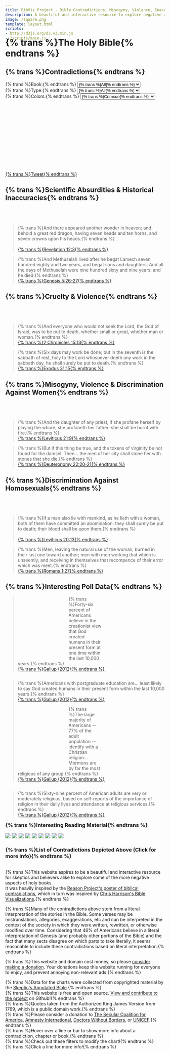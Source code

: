```yaml
---
title: BibViz Project - Bible Contradictions, Misogyny, Violence, Inaccuracies
description: A beautiful and interactive resource to explore negative aspects of the Bible.
image: /square.png
template: layout.html
scripts:
- http://d3js.org/d3.v3.min.js
- /scripts/main.js
---
```


<h1 style="margin-top: -40px;">{% trans %}The Holy Bible{% endtrans %}</h1>

<h2><i class="icon-sitemap"></i> {% trans %}Contradictions{% endtrans %} <a id="contradictions" href="#contradictions"><i class="icon-link"></i></a></h2>
<div class="filters">
    <div>
        <label for="book-select">{% trans %}Book:{% endtrans %}</label>
        <select id="book-select">
            <option value="All">{% trans %}All{% endtrans %}</option>
        </select>
    </div>
    <div>
        <label for="type-select">{% trans %}Type:{% endtrans %}</label>
        <select id="type-select">
            <option value="All">{% trans %}All{% endtrans %}</option>
        </select>
    </div>
    <div>
        <label for="color-select">{% trans %}Colors:{% endtrans %}</label>
        <select id="color-select">
            <option value="Crimson">{% trans %}Crimson{% endtrans %}</option>
            <option value="Rainbow">{% trans %}Rainbow{% endtrans %}</option>
        </select>
    </div>
    <div>
        <a href="#contradictionList" style="color: white; text-decoration: none;">{% trans %}See full list{% endtrans %} <i class="icon-download"></i></a>
    </div>
</div>
<svg id="contradictions-chart" width="1200" height="500"></svg>
<div id="social">
    <div class="fb-like" data-href="http://www.bibviz.com/" data-width="300" data-layout="button_count" data-show-faces="true" data-send="false"></div>
    <span class="spacer"></span>
    <div class="g-plusone" data-size="medium"></div>
    <span class="spacer"></span>
    <a href="https://twitter.com/share" class="twitter-share-button" data-text="Bible Interactively Visualized: Contradictions, Misogyny, Violence, Inaccuracies http://bibviz.com/" data-via="dgt84" data-hashtags="bibviz,bible">{% trans %}Tweet{% endtrans %}</a>
</div>
<h2><i class="icon-beaker"></i> {% trans %}Scientific Absurdities &amp; Historical Inaccuracies{% endtrans %}<a id="science" href="#science"><i class="icon-link"></i></a></h2>
<svg id="science-chart" width="1200" height="100"></svg>
<blockquote class="science">{% trans %}And there appeared another wonder in heaven; and behold a great red dragon, having seven heads and ten horns, and seven crowns upon his heads.{% endtrans %}<br/><br/><div><a href="http://www.biblegateway.com/passage/?search=Revelation%2012:3&amp;version=KJV">{% trans %}Revelation 12:3{% endtrans %}</a></div></blockquote>
<blockquote class="science">{% trans %}And Methuselah lived after he begat Lamech seven hundred eighty and two years, and begat sons and daughters: And all the days of Methuselah were nine hundred sixty and nine years: and he died.{% endtrans %}<div><a href="http://www.biblegateway.com/passage/?search=Genesis%205:26-27&amp;version=KJV">{% trans %}Genesis 5:26-27{% endtrans %}</a></div></blockquote>
<div class="clear"></div>
<h2><i class="icon-rocket"></i> {% trans %}Cruelty &amp; Violence{% endtrans %} <a id="violence" href="#violence"><i class="icon-link"></i></a></h2>
<svg id="violence-chart" width="1200" height="100"></svg>
<blockquote class="violence">{% trans %}And everyone who would not seek the Lord, the God of Israel, was to be put to death, whether small or great, whether man or woman.{% endtrans %}<div><a href="http://www.biblegateway.com/passage/?search=2%20Chronicles%2015:13&amp;version=KJV">{% trans %}2 Chronicles 15:13{% endtrans %}</a></div></blockquote>
<blockquote class="violence">{% trans %}Six days may work be done; but in the seventh is the sabbath of rest, holy to the Lord whosoever doeth any work in the sabbath day, he shall surely be put to death.{% endtrans %}<div><a href="http://www.biblegateway.com/passage/?search=Exodus%2031:15&amp;version=KJV">{% trans %}Exodus 31:15{% endtrans %}</a></div></blockquote>
<div class="clear"></div>
<h2><i class="icon-female"></i> {% trans %}Misogyny, Violence &amp; Discrimination Against Women{% endtrans %} <a id="misogyny" href="#misogyny"><i class="icon-link"></i></a></h2>
<svg id="misogyny-chart" width="1200" height="100"></svg>
<blockquote class="misogyny">{% trans %}And the daughter of any priest, if she profane herself by playing the whore, she profaneth her father: she shall be burnt with fire.{% endtrans %}<div><a href="http://www.biblegateway.com/passage/?search=Leviticus%2021:9&amp;version=KJV">{% trans %}Leviticus 21:9{% endtrans %}</a></div></blockquote>
<blockquote class="misogyny">{% trans %}But if this thing be true, and the tokens of virginity be not found for the damsel. Then... the men of her city shall stone her with stones that she die.{% endtrans %}<div><a href="http://www.biblegateway.com/passage/?search=Deuteronomy%2022:20-21&amp;version=KJV">{% trans %}Deuteronomy 22:20-21{% endtrans %}</a></div></blockquote>
<div class="clear"></div>
<h2><i class="icon-heart"></i> {% trans %}Discrimination Against Homosexuals{% endtrans %} <a id="homosexual" href="#homosexual"><i class="icon-link"></i></a></h2>
<svg id="homosexual-chart" width="1200" height="100"></svg>
<blockquote class="homosexual">{% trans %}If a man also lie with mankind, as he lieth with a woman, both of them have committed an abomination: they shall surely be put to death; their blood shall be upon them.{% endtrans %}<br/><br/><div><a href="http://www.biblegateway.com/passage/?search=Leviticus%2020:13&amp;version=KJV">{% trans %}Leviticus 20:13{% endtrans %}</a></div></blockquote>
<blockquote class="homosexual">{% trans %}Men, leaving the natural use of the woman, burned in their lust one toward another; men with men working that which is unseemly, and receiving in themselves that recompence of their error which was meet.{% endtrans %}<div><a href="http://www.biblegateway.com/passage/?search=Romans%201:27&amp;version=KJV">{% trans %}Romans 1:27{% endtrans %}</a></div></blockquote>
<div class="clear"></div>
<h2><i class="icon-tasks"></i> {% trans %}Interesting Poll Data{% endtrans %} <a id="polls" href="#polls"><i class="icon-link"></i></a></h2>
<svg id="pCreation" width="200" height="200" style="float: left"></svg>
<svg id="pCreationCollege" width="200" height="200" style="float: right;"></svg>
<blockquote class="poll">{% trans %}Forty-six percent of Americans believe in the creationist view that God created humans in their present form at one time within the last 10,000 years.{% endtrans %}<div><a href="http://www.gallup.com/poll/155003/hold-creationist-view-human-origins.aspx">{% trans %}Gallup (2012){% endtrans %}</a></div></blockquote>
<blockquote class="poll" style="float: right;">{% trans %}Americans with postgraduate education are... least likely to say God created humans in their present form within the last 10,000 years.{% endtrans %}<div><a href="http://www.gallup.com/poll/155003/hold-creationist-view-human-origins.aspx">{% trans %}Gallup (2012){% endtrans %}</a></div></blockquote>
<div class="clear" style="height: 48px;"></div>
<svg id="pChristian" width="200" height="200" style="float: left"></svg>
<svg id="pReligious" width="200" height="200" style="float: right;"></svg>
<blockquote class="poll">{% trans %}The large majority of Americans -- 77% of the adult population -- identify with a Christian religion... Mormons are by far the most religious of any group.{% endtrans %}<div><a href="http://www.gallup.com/poll/159548/identify-christian.aspx">{% trans %}Gallup (2012){% endtrans %}</a></div></blockquote>
<blockquote class="poll" style="float: right;">{% trans %}Sixty-nine percent of American adults are very or moderately religious, based on self-reports of the importance of religion in their daily lives and attendance at religious services.{% endtrans %}<div><a href="http://www.gallup.com/poll/159050/seven-americans-moderately-religious.aspx">{% trans %}Gallup (2012){% endtrans %}</a></div></blockquote>
<div class="clear"></div>
<h3>{% trans %}Interesting Reading Material{% endtrans %} <a id="readingMaterial" href="#readingMaterial"><i class="icon-link"></i></a></h3>
<div class="books">
    <a href="http://www.amazon.com/gp/product/0988245108/ref=as_li_tf_il?ie=UTF8&camp=1789&creative=9325&creativeASIN=0988245108&linkCode=as2&tag=bibvicom-20"><img border="0" src="http://ws-na.amazon-adsystem.com/widgets/q?_encoding=UTF8&ASIN=0988245108&Format=_SL160_&ID=AsinImage&MarketPlace=US&ServiceVersion=20070822&WS=1&tag=bibvicom-20" ></a><img src="http://ir-na.amazon-adsystem.com/e/ir?t=bibvicom-20&l=as2&o=1&a=0988245108" width="1" height="1" border="0" alt="" style="border:none !important; margin:0px !important;" />
    <a href="http://www.amazon.com/gp/product/0988245116/ref=as_li_tf_il?ie=UTF8&camp=1789&creative=9325&creativeASIN=0988245116&linkCode=as2&tag=bibvicom-20"><img border="0" src="http://ws-na.amazon-adsystem.com/widgets/q?_encoding=UTF8&ASIN=0988245116&Format=_SL160_&ID=AsinImage&MarketPlace=US&ServiceVersion=20070822&WS=1&tag=bibvicom-20" ></a><img src="http://ir-na.amazon-adsystem.com/e/ir?t=bibvicom-20&l=as2&o=1&a=0988245116" width="1" height="1" border="0" alt="" style="border:none !important; margin:0px !important;" />
    <a href="http://www.amazon.com/gp/product/1416594795/ref=as_li_tf_il?ie=UTF8&camp=1789&creative=9325&creativeASIN=1416594795&linkCode=as2&tag=bibvicom-20"><img border="0" src="http://ws-na.amazon-adsystem.com/widgets/q?_encoding=UTF8&ASIN=1416594795&Format=_SL160_&ID=AsinImage&MarketPlace=US&ServiceVersion=20070822&WS=1&tag=bibvicom-20" ></a><img src="http://ir-na.amazon-adsystem.com/e/ir?t=bibvicom-20&l=as2&o=1&a=1416594795" width="1" height="1" border="0" alt="" style="border:none !important; margin:0px !important;" />
    <a href="http://www.amazon.com/gp/product/0618918248/ref=as_li_tf_il?ie=UTF8&camp=1789&creative=9325&creativeASIN=0618918248&linkCode=as2&tag=bibvicom-20"><img border="0" src="http://ws-na.amazon-adsystem.com/widgets/q?_encoding=UTF8&ASIN=0618918248&Format=_SL160_&ID=AsinImage&MarketPlace=US&ServiceVersion=20070822&WS=1&tag=bibvicom-20" ></a><img src="http://ir-na.amazon-adsystem.com/e/ir?t=bibvicom-20&l=as2&o=1&a=0618918248" width="1" height="1" border="0" alt="" style="border:none !important; margin:0px !important;" />
    <a href="http://www.amazon.com/gp/product/0446697966/ref=as_li_tf_il?ie=UTF8&camp=1789&creative=9325&creativeASIN=0446697966&linkCode=as2&tag=bibvicom-20"><img border="0" src="http://ws-na.amazon-adsystem.com/widgets/q?_encoding=UTF8&ASIN=0446697966&Format=_SL160_&ID=AsinImage&MarketPlace=US&ServiceVersion=20070822&WS=1&tag=bibvicom-20" ></a><img src="http://ir-na.amazon-adsystem.com/e/ir?t=bibvicom-20&l=as2&o=1&a=0446697966" width="1" height="1" border="0" alt="" style="border:none !important; margin:0px !important;" />
    <a href="http://www.amazon.com/gp/product/0307278778/ref=as_li_tf_il?ie=UTF8&camp=1789&creative=9325&creativeASIN=0307278778&linkCode=as2&tag=bibvicom-20"><img border="0" src="http://ws-na.amazon-adsystem.com/widgets/q?_encoding=UTF8&ASIN=0307278778&Format=_SL160_&ID=AsinImage&MarketPlace=US&ServiceVersion=20070822&WS=1&tag=bibvicom-20" ></a><img src="http://ir-na.amazon-adsystem.com/e/ir?t=bibvicom-20&l=as2&o=1&a=0307278778" width="1" height="1" border="0" alt="" style="border:none !important; margin:0px !important;" />
    <a href="http://www.amazon.com/gp/product/0143038338/ref=as_li_tf_il?ie=UTF8&camp=1789&creative=9325&creativeASIN=0143038338&linkCode=as2&tag=bibvicom-20"><img border="0" src="http://ws-na.amazon-adsystem.com/widgets/q?_encoding=UTF8&ASIN=0143038338&Format=_SL160_&ID=AsinImage&MarketPlace=US&ServiceVersion=20070822&WS=1&tag=bibvicom-20" ></a><img src="http://ir-na.amazon-adsystem.com/e/ir?t=bibvicom-20&l=as2&o=1&a=0143038338" width="1" height="1" border="0" alt="" style="border:none !important; margin:0px !important;" />
    <a href="http://www.amazon.com/gp/product/1569755671/ref=as_li_tf_il?ie=UTF8&camp=1789&creative=9325&creativeASIN=1569755671&linkCode=as2&tag=bibvicom-20"><img border="0" src="http://ws-na.amazon-adsystem.com/widgets/q?_encoding=UTF8&ASIN=1569755671&Format=_SL160_&ID=AsinImage&MarketPlace=US&ServiceVersion=20070822&WS=1&tag=bibvicom-20" ></a><img src="http://ir-na.amazon-adsystem.com/e/ir?t=bibvicom-20&l=as2&o=1&a=1569755671" width="1" height="1" border="0" alt="" style="border:none !important; margin:0px !important;" />
    <a href="http://www.amazon.com/gp/product/1569756775/ref=as_li_tf_il?ie=UTF8&camp=1789&creative=9325&creativeASIN=1569756775&linkCode=as2&tag=bibvicom-20"><img border="0" src="http://ws-na.amazon-adsystem.com/widgets/q?_encoding=UTF8&ASIN=1569756775&Format=_SL160_&ID=AsinImage&MarketPlace=US&ServiceVersion=20070822&WS=1&tag=bibvicom-20" ></a><img src="http://ir-na.amazon-adsystem.com/e/ir?t=bibvicom-20&l=as2&o=1&a=1569756775" width="1" height="1" border="0" alt="" style="border:none !important; margin:0px !important;" />
</div>
<h3>{% trans %}List of Contradictions Depicted Above (Click for more info){% endtrans %} <a id="contradictionList" href="#contradictionList"><i class="icon-link"></i></a></h3>
<table id="contradictionsTable"></table>
<div class="footer">
    <div>
        <p>
            {% trans %}This website aspires to be a beautiful and interactive resource for skeptics and believers alike to explore some of the more negative aspects of holy books.<br/>It was heavily inspired by the <a href="http://www.project-reason.org/gallery3/image/105/">Reason Project's poster of biblical contradictions</a>, which in turn was inspired by <a href="http://www.chrisharrison.net/index.php/Visualizations/BibleViz">Chris Harrison's Bible Visualizations</a>.{% endtrans %}
        </p>
        <p>
            {% trans %}Many of the contradictions above stem from a literal interpretation of the stories in the Bible. Some verses may be mistranslations, allegories, exaggerations, etc and can be interpreted in the context of the society in which they were written, rewritten, or otherwise modified over time. Considering that 46% of Americans believe in a literal interpretation of Genesis (and probably other portions of the Bible) and the fact that many sects disagree on which parts to take literally, it seems reasonable to include these contradictions based on literal interpretation.{% endtrans %}
        </p>
        <p>
            {% trans %}This website and domain cost money, so please <a href="https://spb.io/0rgLYyRkJK">consider making a donation</a>. Your donations keep this website running for everyone to enjoy, and prevent annoying non-relevant ads.{% endtrans %}
        </p>
        <div>
            <div id="google_translate_element"></div>
        </div>
    </div>
    <div>
        <div class="block">
            {% trans %}Data for the charts were collected from copyrighted material by the <a href="http://www.skepticsannotatedbible.com">Skeptic's Annotated Bible</a>.{% endtrans %}
        </div>
        <div class="block">
            {% trans %}This website is free and open source. <a href="https://github.com/danielgtaylor/bibviz">View and contribute to the project</a> on <i class="icon-github-alt"></i> Github!{% endtrans %}
        </div>
        <div class="block">
            {% trans %}Quotes taken from the Authorized King James Version from 1769, which is a public domain work.{% endtrans %}
        </div>
        <div class="block">
            {% trans %}Please consider a donation to <a href="http://secular.org/civicrm/contribute/transact">The Secular Coalition for America</a>, <a href="http://www.amnesty.org/en/donate">Amnesty International</a>, <a href="https://www.doctorswithoutborders.org/donate/onetime.cfm">Doctors Without Borders</a>, or <a href="http://www.supportunicef.org/">UNICEF</a>.{% endtrans %}
        </div>
        <div class="clear"></div>
    </div>
</div>
<div id="selected">{% trans %}Hover over a line or bar to show more info about a contradiction, chapter or book.{% endtrans %}<br/></div>
<div id="filter-notice">
    <i class="icon-hand-left"></i> {% trans %}Check out these filters to modify the chart!{% endtrans %}
</div>
<div id="contra-notice">
    <i class="icon-hand-down"></i> {% trans %}Click a line for more info!{% endtrans %}
</div>

